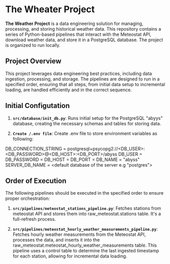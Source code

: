 # The Wheater Project

**The Weather Project** is a data engineering solution for managing, processing, and storing historical weather data. This repository contains a series of Python-based pipelines that interact with the Meteostat API, download weather data, and store it in a PostgreSQL database. The project is organized to run locally.

## Project Overview

This project leverages data engineering best practices, including data ingestion, processing, and storage. The pipelines are designed to run in a specified order, ensuring that all steps, from initial data setup to incremental loading, are handled efficiently and in the correct sequence.

## Initial Configutation

1. **`src/database/init_db.py`**: Runs initial setup for the PostgreSQL "abyys" database, creating the necessary schemas and tables for storing data.

2. **`Create /.env file`**: Create .env file to store environment variables as following:

DB_CONNECTION_STRING = postgresql+psycopg2://<DB_USER>:<DB_PASSWORD>@<DB_HOST>:<DB_PORT>/abyss
DB_USER = <user name>
DB_PASSWORD = <user password>
DB_HOST = <database host>
DB_PORT = <database port>
DB_NAME = "abyss"
SERVER_DB_NAME = <default database of the server e.g "postgres">

## Order of Execution

The following pipelines should be executed in the specified order to ensure proper orchestration:

1. **`src/pipelines/meteostat_stations_pipeline.py`**: Fetches stations from meteostat API and stores them into raw_meteostat.stations table. It's a full-refresh process.

2. **`src/pipelines/meteostat_hourly_weather_measurements_pipeline.py`**: Fetches hourly weather measurements from the Meteostat API, processes the data, and inserts it into the raw_meteostat.meteostat_hourly_weather_measurements table. This pipeline uses a control table to determine the last ingested timestamp for each station, allowing for incremental data loading.